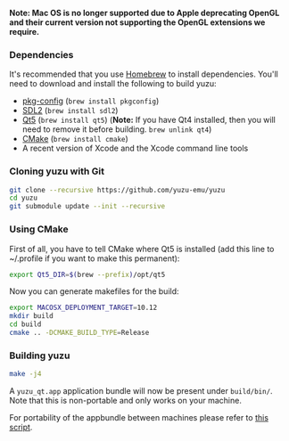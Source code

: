 **Note: Mac OS is no longer supported due to Apple deprecating OpenGL and their current version not supporting the OpenGL extensions we require.**

### Dependencies

It's recommended that you use [Homebrew](http://brew.sh/) to install dependencies.
You'll need to download and install the following to build yuzu:

* [pkg-config](https://www.freedesktop.org/wiki/Software/pkg-config/) (`brew install pkgconfig`)
* [SDL2](https://www.libsdl.org/download-2.0.php) (`brew install sdl2`)
* [Qt5](https://www.qt.io/download/) (`brew install qt5`) (**Note:** If you have Qt4 installed, then you will need to remove it before building. `brew unlink qt4`)
* [CMake](https://cmake.org/) (`brew install cmake`)
* A recent version of Xcode and the Xcode command line tools

### Cloning yuzu with Git

```bash
git clone --recursive https://github.com/yuzu-emu/yuzu
cd yuzu
git submodule update --init --recursive
```

### Using CMake

First of all, you have to tell CMake where Qt5 is installed (add this line to ~/.profile if you want to make this permanent):

```bash
export Qt5_DIR=$(brew --prefix)/opt/qt5
```

Now you can generate makefiles for the build:

```bash
export MACOSX_DEPLOYMENT_TARGET=10.12
mkdir build
cd build
cmake .. -DCMAKE_BUILD_TYPE=Release
```

### Building yuzu

```bash
make -j4
```

A `yuzu_qt.app` application bundle will now be present under `build/bin/`. Note that this is non-portable and only works on your machine.

For portability of the appbundle between machines please refer to [this script](https://github.com/yuzu-emu/yuzu/blob/master/.travis/macos/upload.sh).